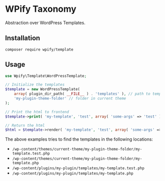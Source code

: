 # WPify Taxonomy

Abstraction over WordPress Templates.

## Installation

`composer require wpify/template`

## Usage

```php
use Wpify\Template\WordPressTemplate;

// Initialize the templates
$template = new WordPressTemplate(
	array( plugin_dir_path( __FILE__ ) . 'templates' ), // path to template files in plugin
	'my-plugin-theme-folder' // folder in current theme
);

// Print the html to frontend 
$template->print( 'my-template', 'test', array( 'some-args' => 'test' ) );

// Return the html
$html = $template->render( 'my-template', 'test', array( 'some-args' => 'test' ) );
```

The above examples tries to find the templates in the following locations:

* `/wp-content/themes/current-theme/my-plugin-theme-folder/my-template.test.php`
* `/wp-content/themes/current-theme/my-plugin-theme-folder/my-template.php`
* `/wp-content/plugins/my-plugin/templates/my-template.test.php`
* `/wp-content/plugins/my-plugin/templates/my-template.php`

